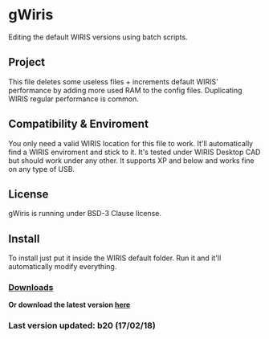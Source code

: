 # gWiris
Editing the default WIRIS versions using batch scripts.

## Project
This file deletes some useless files + increments default WIRIS' performance by adding more used RAM to the config files. Duplicating WIRIS regular performance is common.

## Compatibility & Enviroment
You only need a valid WIRIS location for this file to work. It'll automatically find a WIRIS enviroment and stick to it. It's tested under WIRIS Desktop CAD but should work under any other. It supports XP and below and works fine on any type of USB.

## License
gWiris is running under BSD-3 Clause license.

## Install
To install just put it inside the WIRIS default folder. Run it and it'll automatically modify everything.

### [Downloads](https://github.com/GijonDev/gWiris/releases/)
**Or download the latest version [here](https://github.com/GijonDev/gWiris/releases/download/b20/gWiris.cmd)**
### Last version updated: b20 (17/02/18)

